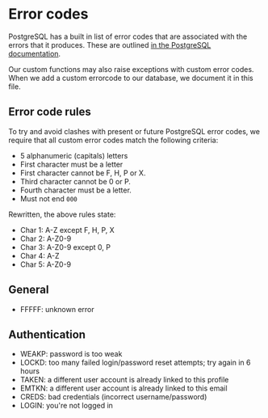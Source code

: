 # Error codes

PostgreSQL has a built in list of error codes that are associated with the
errors that it produces. These are outlined [in the PostgreSQL
documentation](https://www.postgresql.org/docs/current/errcodes-appendix.html).

Our custom functions may also raise exceptions with custom error codes. When we
add a custom errorcode to our database, we document it in this file.

## Error code rules

To try and avoid clashes with present or future PostgreSQL error codes, we
require that all custom error codes match the following criteria:

- 5 alphanumeric (capitals) letters
- First character must be a letter
- First character cannot be F, H, P or X.
- Third character cannot be 0 or P.
- Fourth character must be a letter.
- Must not end `000`

Rewritten, the above rules state:

- Char 1: A-Z except F, H, P, X
- Char 2: A-Z0-9
- Char 3: A-Z0-9 except 0, P
- Char 4: A-Z
- Char 5: A-Z0-9

## General

- FFFFF: unknown error

## Authentication

- WEAKP: password is too weak
- LOCKD: too many failed login/password reset attempts; try again in 6 hours
- TAKEN: a different user account is already linked to this profile
- EMTKN: a different user account is already linked to this email
- CREDS: bad credentials (incorrect username/password)
- LOGIN: you're not logged in
